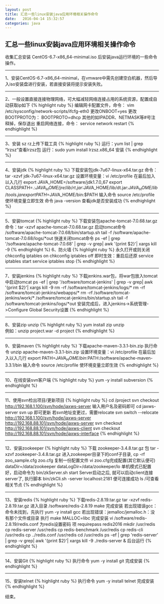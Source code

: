 ```yaml
---
layout: post
title: 汇总一些linux安装java应用环境相关操作命令
date:   2016-04-14 15:32:57
categories: java
---
```


## 汇总一些linux安装java应用环境相关操作命令

收集汇总安装 CentOS-6.7-x86_64-minimal.iso 后安装java运行环境的一些命令操作。

*****************
1、安装CentOS-6.7-x86_64-minimal，在vmware中需先创建空白机器，然后导入iso安装盘进行安装，若直接安装将提示安装失败。

*****************
2、一般设置直接连接物理网络，可大幅减轻网络连接占用的系统资源，配置成自动获取ip如下
{% highlight ruby %}
编辑网卡配置文件，命令： vim /etc/sysconfig/network-scripts/ifcfg-eth0
更改ONBOOT=yes
更改BOOTPROTO为：
BOOTPROTO=dhcp
其他的如IPADDR、NETMASK等#号注释掉，保存退出
重启网络连接，命令： service network restart
{% endhighlight %}
*****************
3、安装 sz rz上传下载工具
{% highlight ruby %}
运行：yum list | grep “lrzsz”查看lrzsz包
运行：sudo yum install lrzsz.x86_64 安装
{% endhighlight %}
	
*****************
4、安装jdk
{% highlight ruby %}
下载安装包jdk-7u67-linux-x64.tar.gz
命令：tar -xzvf jdk-7u67-linux-x64.tar.gz
设置环境变量：vi /etc/profile 在最后加入以入几行
export JAVA_HOME=/software/jdk1.7.0_67
export CLASSPATH=.:$JAVA_HOME/jre/lib/rt.jar:$JAVA_HOME/lib/dt.jar:$JAVA_HOME/lib/tools.jar
export PATH=$JAVA_HOME/bin:$PATH
输入命令 source /etc/profile 使环境变量立即生效
命令 java -version 查看jdk是否安装成功
{% endhighlight %}
*****************
5、安装tomcat
{% highlight ruby %}
下载安装包apache-tomcat-7.0.68.tar.gz
命令：tar -xzvf apache-tomcat-7.0.68.tar.gz
启动tomcat命令 
/software/apache-tomcat-7.0.68/bin/startup.sh
tail -f /software/apache-tomcat-7.0.68/logs/*out
快速关闭tomcat命令 
ps -ef | grep '/software/apache-tomcat-7.0.68' | grep -v grep| awk '{print $2}'| xargs kill -9
{% endhighlight %}
6、防火墙
{% highlight ruby %}
永久打开或则关闭
chkconfig iptables on 
chkconfig iptables off 
即时生效：重启后还原 
service iptables start 
service iptables stop 
{% endhighlight %}
*****************
7、安装jenkins
{% highlight ruby %}
下载jenkins.war包，将war包放入tomcat中启动tomcat
<Context path="" docBase="/software/tomcat-jenkins/jenkins.war" />
ps -ef | grep '/software/tomcat-jenkins' | grep -v grep| awk '{print $2}'| xargs kill -9
rm -rf /software/tomcat-jenkins/logs/*
rm -rf /software/tomcat-jenkins/webapps/*
rm -rf /software/tomcat-jenkins/work/*
/software/tomcat-jenkins/bin/startup.sh
tail -f /software/tomcat-jenkins/logs/*out
安装完成后，进入jenkins->系统管理->Configure Global Security设置
{% endhighlight %}
*****************
8、安装zip unzip
{% highlight ruby %}
yum install zip unzip  
例如：unzip project.war -d project
{% endhighlight %}
*****************
9、安装maven
{% highlight ruby %}
下载apache-maven-3.3.1-bin.zip
执行命令 unzip apache-maven-3.3.1-bin.zip
设置环境变量：vi /etc/profile 在最后加入以入几行
export PATH=$JAVA_HOME/bin:$PATH:/software/apache-maven-3.3.1/bin
输入命令 source /etc/profile 使环境变量立即生效
{% endhighlight %}
*****************
10、在线安装svn客户端
{% highlight ruby %}
yum -y install subversion
{% endhighlight %}
*****************	
11、使用svn检出项目/更新项目
{% highlight ruby %}
cd /project
svn checkout http://192.168.1.100/svn/hode/jaxws-server
输入用户名及密码即可
cd jaxws-server
svn up 即可更新
若svn地址变更过，需要relocate
svn switch --relocate http://192.168.1.100/svn/hode/jaxws-server http://192.168.88.101/svn/hode/jaxws-server
svn checkout http://192.168.88.101/svn/hode/jaxws-client
svn checkout http://192.168.88.101/svn/hode/jaxws-interface
{% endhighlight %}
*****************	
12、安装zookeeper
{% highlight ruby %}
下载 zookeeper-3.4.8.tar.gz 包
tar -xzvf zookeeper-3.4.8.tar.gz
进入zookeeper目录下的conf子目录, cp -rf zoo_sample.cfg  zoo.cfg 复制一份配置文件
vi zoo.cfg完成配置(其它默认便可)
dataDir=/data/zookeeper
dataLogDir=/data/zookeeper/lo
单机模式已配置好，启动命令为  bin/zkServer.sh start 
Server启动之后, 就可以启动client连接server了, 执行脚本
bin/zkCli.sh -server localhost:2181  便可连接成功
ls /可查看相关节点
{% endhighlight %}	
*****************	
13、安装redis
{% highlight ruby %}
下载redis-2.8.19.tar.gz
tar -xzvf redis-2.8.19.tar.gz
进入目录 /software/redis-2.8.19
make 完成安装
若出现错误gcc：命令未找到，先执行 yum -y install gcc
若出现错误：jemalloc/jemalloc.h：没有那个文件或目录 
执行 make MALLOC=libc 完成安装
vi /software/redis-2.8.19/redis.conf 为redis设置密码 项 requirepass redis2016
mkdir /usr/redis
cp redis-server /usr/redis
cp redis-benchmark /usr/redis
cp redis-cli /usr/redis
cp ../redis.conf /usr/redis
cd /usr/redis
ps -ef | grep 'redis-server' | grep -v grep| awk '{print $2}'| xargs kill -9
./redis-server & 后台运行
{% endhighlight %}
*****************	
14、安装Git
{% highlight ruby %}
执行命令 yum -y install git 完成安装
{% endhighlight %}
*****************	
15、安装telnet
{% highlight ruby %}
执行命令 yum -y install telnet 完成安装
{% endhighlight %}

结束。

